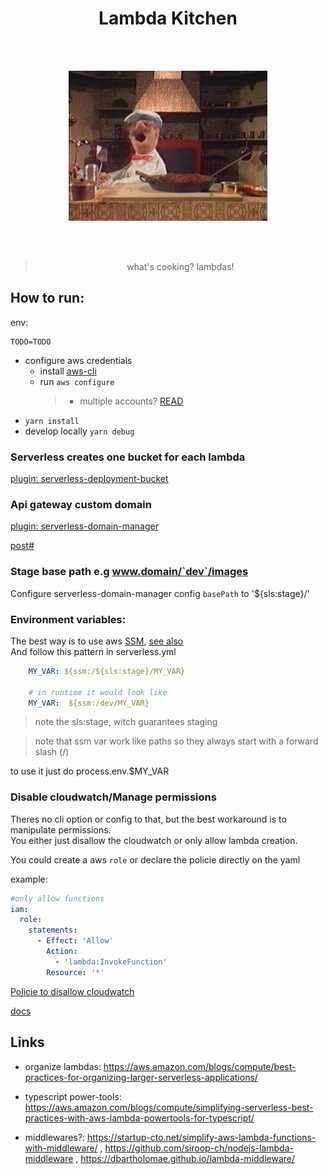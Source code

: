 <h1 align="center">Lambda Kitchen</h1>

</br>
</br>

<p align="center"><img src="assets/a-gif-wow.gif"/></p>

</br>
</br>

> <p align="center">what's cooking? lambdas!</p>

## How to run:

env:

```
TODO=TODO
```

- configure aws credentials
  - install [aws-cli](https://docs.aws.amazon.com/cli/latest/userguide/cli-chap-getting-started.html)
  - run `aws configure`
    > - multiple accounts? [READ](https://www.serverless.com/framework/docs/providers/aws/guide/credentials/)
- `yarn install`
- develop locally `yarn debug`

### Serverless creates one bucket for each lambda

[plugin: serverless-deployment-bucket](https://www.serverless.com/plugins/serverless-deployment-bucket)

### Api gateway custom domain

[plugin: serverless-domain-manager](https://www.serverless.com/plugins/serverless-domain-manager)

[post#](https://www.serverless.com/blog/serverless-api-gateway-domain/)

### Stage base path e.g www.domain/`dev`/images

Configure serverless-domain-manager config `basePath` to '${sls:stage}/'

### Environment variables:

The best way is to use aws [SSM](https://docs.aws.amazon.com/systems-manager/latest/userguide/systems-manager-parameter-store.html), [see also](https://www.serverless.com/framework/docs/providers/aws/guide/variables#reference-variables-using-the-ssm-parameter-store)
<br/>
And follow this pattern in serverless.yml

```yaml
    MY_VAR: ${ssm:/${sls:stage}/MY_VAR}

    # in runtime it would look like
    MY_VAR:  ${ssm:/dev/MY_VAR}
```

> note the sls:stage, witch guarantees staging

> note that ssm var work like paths so they always start with a forward slash (/)

to use it just do process.env.$MY_VAR

### Disable cloudwatch/Manage permissions

Theres no cli option or config to that, but the best workaround is to manipulate permissions.
<br/>
You either just disallow the cloudwatch or only allow lambda creation.
<br/>

You could create a aws `role` or declare the policie directly on the yaml

example:

```yaml
#only allow functions
iam:
  role:
    statements:
      - Effect: 'Allow'
        Action:
          - 'lambda:InvokeFunction'
        Resource: '*'
```

[Policie to disallow cloudwatch](https://stackoverflow.com/questions/51166504/disable-cloudwatch-to-monitor-logs-for-lambda-function)

[docs](https://www.serverless.com/framework/docs/providers/aws/guide/iam)

## Links

- organize lambdas: https://aws.amazon.com/blogs/compute/best-practices-for-organizing-larger-serverless-applications/

- typescript power-tools: https://aws.amazon.com/blogs/compute/simplifying-serverless-best-practices-with-aws-lambda-powertools-for-typescript/

- middlewares?: https://startup-cto.net/simplify-aws-lambda-functions-with-middleware/ ,
  https://github.com/siroop-ch/nodejs-lambda-middleware , https://dbartholomae.github.io/lambda-middleware/
